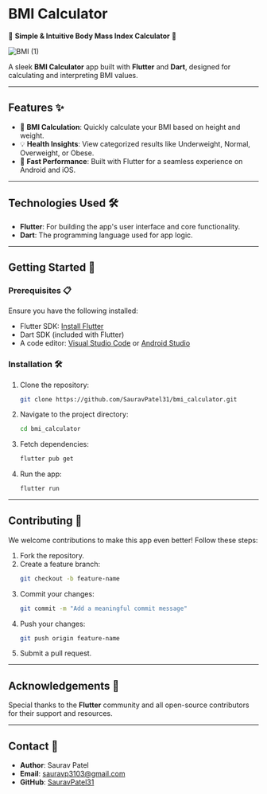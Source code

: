 # BMI Calculator  
🌟 **Simple & Intuitive Body Mass Index Calculator** 🌟  

![BMI (1)](https://github.com/user-attachments/assets/a6227bb1-915e-4dbd-a43a-790e13c3cbbb)

A sleek **BMI Calculator** app built with **Flutter** and **Dart**, designed for calculating and interpreting BMI values.  

---

## Features ✨  

- 📏 **BMI Calculation**: Quickly calculate your BMI based on height and weight.  
- 💡 **Health Insights**: View categorized results like Underweight, Normal, Overweight, or Obese.  
- 🚀 **Fast Performance**: Built with Flutter for a seamless experience on Android and iOS.  

---

## Technologies Used 🛠️  

- **Flutter**: For building the app's user interface and core functionality.  
- **Dart**: The programming language used for app logic.  

---

## Getting Started 🚀  

### Prerequisites 📋  

Ensure you have the following installed:  
- Flutter SDK: [Install Flutter](https://docs.flutter.dev/get-started/install)  
- Dart SDK (included with Flutter)  
- A code editor: [Visual Studio Code](https://code.visualstudio.com/) or [Android Studio](https://developer.android.com/studio)  

### Installation 🛠️  

1. Clone the repository:  
   ```bash  
   git clone https://github.com/SauravPatel31/bmi_calculator.git  
   ```  
2. Navigate to the project directory:  
   ```bash  
   cd bmi_calculator  
   ```  
3. Fetch dependencies:  
   ```bash  
   flutter pub get  
   ```  
4. Run the app:  
   ```bash  
   flutter run  
   ```  

---

## Contributing 🤝  

We welcome contributions to make this app even better! Follow these steps:  

1. Fork the repository.  
2. Create a feature branch:  
   ```bash  
   git checkout -b feature-name  
   ```  
3. Commit your changes:  
   ```bash  
   git commit -m "Add a meaningful commit message"  
   ```  
4. Push your changes:  
   ```bash  
   git push origin feature-name  
   ```  
5. Submit a pull request.  

---

## Acknowledgements 🙏  

Special thanks to the **Flutter** community and all open-source contributors for their support and resources.  

---

## Contact 📩  

- **Author**: Saurav Patel  
- **Email**: [sauravp3103@gmail.com](mailto:sauravp3103@gmail.com)  
- **GitHub**: [SauravPatel31](https://github.com/SauravPatel31) 
